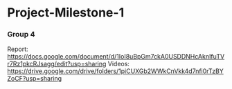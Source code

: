 # Project-Milestone-1
### Group 4
Report: https://docs.google.com/document/d/1IoI8uBpGm7ckA0USDDNHcAknIfuTVr7Rz1pkcRJsagg/edit?usp=sharing
Videos: https://drive.google.com/drive/folders/1piCUXGb2WWkCnVkk4d7nfi0rTzBYZoCF?usp=sharing

